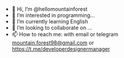 - 👋 Hi, I’m @hellomountainforest
- 👀 I’m interested in programming...
- 🌱 I’m currently learning English
- 💞️ I’m looking to collaborate on ...
- 📫 How to reach me: with email or telegram
mountain.forest98@gmail.com or https://t.me/developerdesignermanager

<!---
hellomountainforest/hellomountainforest is a ✨ special ✨ repository because its `README.md` (this file) appears on your GitHub profile.
You can click the Preview link to take a look at your changes.
--->
